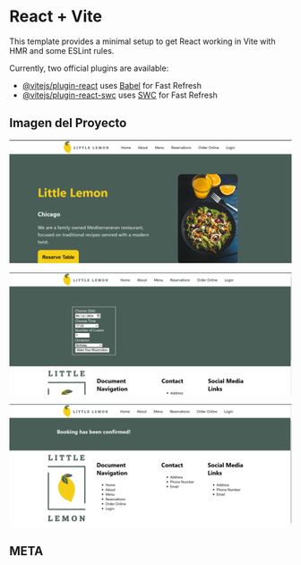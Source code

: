 # React + Vite

This template provides a minimal setup to get React working in Vite with HMR and some ESLint rules.

Currently, two official plugins are available:

- [@vitejs/plugin-react](https://github.com/vitejs/vite-plugin-react/blob/main/packages/plugin-react/README.md) uses [Babel](https://babeljs.io/) for Fast Refresh
- [@vitejs/plugin-react-swc](https://github.com/vitejs/vite-plugin-react-swc) uses [SWC](https://swc.rs/) for Fast Refresh

## Imagen del Proyecto

![LittleLemmonWeb](/littlelemon/src/images/LLWEB.png)

![LLBook](/littlelemon/src/images/LLBOOK.png)

![BookedConfirmed](/littlelemon/src/images/LLCONF.png)

## META
